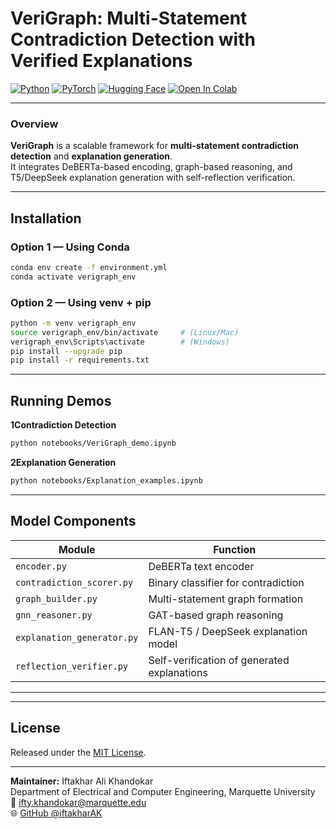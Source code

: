 # VeriGraph: Multi-Statement Contradiction Detection with Verified Explanations

[![Python](https://img.shields.io/badge/python-3.10%2B-blue.svg)](https://www.python.org/)
[![PyTorch](https://img.shields.io/badge/pytorch-2.2%2B-red.svg)](https://pytorch.org/)
[![Hugging Face](https://img.shields.io/badge/Transformers-4.39%2B-yellow.svg)](https://huggingface.co/transformers/)
[![Open In Colab](https://colab.research.google.com/assets/colab-badge.svg)](https://colab.research.google.com/github/iftakharAK/VeriGraph/blob/main/notebooks/VeriGraph_demo.ipynb)


---

###  Overview

**VeriGraph** is a scalable framework for **multi-statement contradiction detection** and **explanation generation**.  
It integrates DeBERTa-based encoding, graph-based reasoning, and T5/DeepSeek explanation generation with self-reflection verification.

---

##  Installation

###  Option 1 — Using Conda
```bash
conda env create -f environment.yml
conda activate verigraph_env
```

###  Option 2 — Using venv + pip
```bash
python -m venv verigraph_env
source verigraph_env/bin/activate     # (Linux/Mac)
verigraph_env\Scripts\activate        # (Windows)
pip install --upgrade pip
pip install -r requirements.txt
```

---

## Running Demos

**1️Contradiction Detection**
```bash
python notebooks/VeriGraph_demo.ipynb
```


**2️Explanation Generation**
```bash
python notebooks/Explanation_examples.ipynb
```


---

##  Model Components

| Module | Function |
|---------|-----------|
| `encoder.py` | DeBERTa text encoder |
| `contradiction_scorer.py` | Binary classifier for contradiction |
| `graph_builder.py` | Multi-statement graph formation |
| `gnn_reasoner.py` | GAT-based graph reasoning |
| `explanation_generator.py` | FLAN-T5 / DeepSeek explanation model |
| `reflection_verifier.py` | Self-verification of generated explanations |

---



---

##  License
Released under the [MIT License](./LICENSE).

---

**Maintainer:** Iftakhar Ali Khandokar  
Department of Electrical and Computer Engineering, Marquette University  
📧 ifty.khandokar@marquette.edu  
🌐 [GitHub @iftakharAK](https://github.com/iftakharAK)
